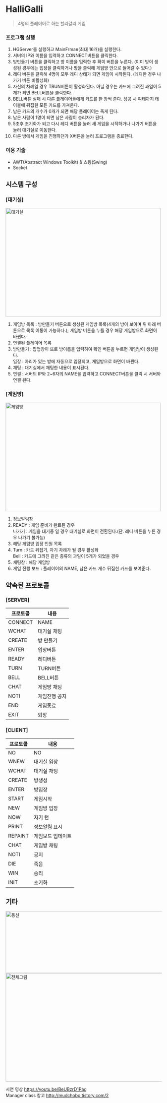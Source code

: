 # HalliGalli

> 4명의 플레이어로 하는 할리갈리 게임

### 프로그램 실행
1.  HGServer를  실행하고 MainFrmae(최대 16개)을  실행한다.
2.  서버의 IP와  이름을  입력하고 CONNECT버튼을  클릭한다.
3.  방만들기  버튼을  클릭하고  방  이름을  입력한  후  확이  버튼을  누른다. (이미  방이  생성된  경우에는  입장을  클릭하거나  방을  클릭해  게임방  안으로  들어갈  수  있다.)
4.  레디  버튼을  클릭해 4명이  모두  레디  상태가  되면  게임이  시작된다. (레디한  경우  나가기  버튼  비활성화)
5.  자신의  차례일  경우 TRUN버튼이  활성화된다. 아닐  경우는  카드에  그려진  과일이 5개가  되면 BELL버튼을  클릭한다.
6.  BELL버튼  실패  시  다른  플레이어들에게  카드를  한  장씩  준다. 성공  시  여태까지  테이블에  뒤집힌  모든  카드를  가져온다.
7.  남은  카드의  개수가 0개가  되면  해당  플레이어는  죽게  된다.
8.  남은  사람이 1명이  되면  남은  사람이  승리자가  된다.
9.  5초후  초기화가  되고  다시  레디  버튼을  눌러  새  게임을  시작하거나  나가기  버튼을  눌러  대기실로  이동한다.
10.  다른  방에서  게임을  진행하던가 X버튼을  눌러  프로그램을  종료한다.


### 이용 기술
* AWT(Abstract Windows Toolkit) & 스윙(Swing)
* Socket


## 시스템 구성
### [대기실]
<img src="https://user-images.githubusercontent.com/33142199/98503510-0b023700-2298-11eb-9dc4-49ee36029483.jpg" alt="대기실" width="500px" height="350px">

 1. 게임방 목록 : 방만들기 버튼으로 생성된 게임방 목록(4개의 방이 보이며 위 아래 버튼으로 목록 이동이 가능하다.), 게임방 버튼을 누를 경우 해당 게임방으로 화면이 바뀐다.
 2. 연결된 플레이어 목록
 3. 방만들기 : 팝업창이 뜨로 방이름을 입력하여 확인 버튼을 누르면 게임방이 생성된다.   
입장 : 자리가 있는 방에 자동으로 입장되고, 게임방으로 화면이 바뀐다.
 4. 채팅 : 대기실에서 채팅한 내용이 표시된다.
 5. 연결 : 서버의 IP와 2~6자의 NAME을 입력하고 CONNECT버튼을 클릭 시 서버와 연결 된다.

### [게임방]
<img src="https://user-images.githubusercontent.com/33142199/98503668-74824580-2298-11eb-9817-7afc6775a376.jpg" alt="게임방" width="500px" height="350px">

 1. 정보알림창
 2. READY : 게임 준비가 완료된 경우   
나가기 : 게임을 대기중 일 경우 대기실로 화면이 전환된다.(단. 레디 버튼을 누른 경우 나가기 불가능)
 3. 해당 게임방 입장 인원 목록
 4. Turn : 카드 뒤집기, 자기 차례가 될 경우 활성화   
Bell : 카드에 그려진 같은 종류의 과일이 5개가 되었을 경우
 5. 채팅창 : 해당 게임방 
 6. 게임 진행 보드 : 플레이어의 NAME, 남은 카드 개수 뒤집힌 카드를 보여준다.

## 약속된 프로토콜
### [SERVER]
| 프로토콜 | 내용 |
|--|--|
| CONNECT | NAME |
| WCHAT | 대기실 채팅 |
| CREATE | 방 만들기 |
| ENTER | 입장버튼 |
| READY | 레디버튼 |
| TURN | TURN버튼 |
| BELL | BELL버튼 |
| CHAT | 게임방 채팅 |
| NOTI | 게임진행 공지 |
| END | 게임종료 |
| EXIT | 퇴장 |


### [CLIENT]

| 프로토콜 | 내용 |
|--|--|
| NO | NO |
| WNEW | 대기실 입장 |
| WCHAT | 대기실 채팅 |
| CREATE | 방생성 |
| ENTER | 방입장 |
| START | 게임시작 |
| NEW | 게임방 입장 |
| NOW | 자기 턴 |
| PRINT | 정보알림 표시 |
| REPAINT | 게임보드 업데이트 |
| CHAT | 게임방 채팅 |
| NOTI | 공지 |
| DIE | 죽음 |
| WIN | 승리 |
| INIT | 초기화|

## 기타
<img src="https://user-images.githubusercontent.com/33142199/98620630-fe89e700-2348-11eb-8787-fba95a43b93b.png" alt="통신" width="550px" height="200px">
<img src="https://user-images.githubusercontent.com/33142199/98620915-8a037800-2349-11eb-8b8a-6e6771438ceb.png" alt="전체그림" width="600px" height="350px">

시연 영상  https://youtu.be/BeUBzrD1Pag   
Manager class 참고 http://mudchobo.tistory.com/2
